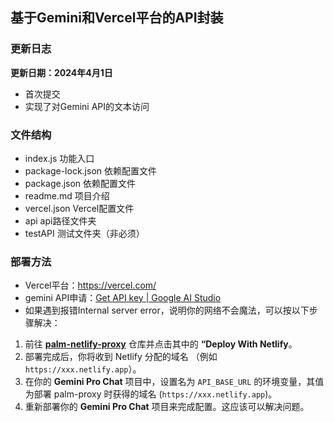 ## 基于Gemini和Vercel平台的API封装



### 更新日志

**更新日期：2024年4月1日**

- 首次提交
- 实现了对Gemini API的文本访问



### **文件结构**

- index.js		功能入口
- package-lock.json	依赖配置文件
- package.json		依赖配置文件
- readme.md		项目介绍
- vercel.json		Vercel配置文件
- api			api路径文件夹
- testAPI		测试文件夹（非必须）




### 部署方法

- Vercel平台：https://vercel.com/
- gemini API申请：[Get API key | Google AI Studio](https://aistudio.google.com/app/apikey)
- 如果遇到报错Internal server error，说明你的网络不会魔法，可以按以下步骤解决：

1. 前往 [**palm-netlify-proxy**](https://github.com/antergone/palm-netlify-proxy) 仓库并点击其中的 **“Deploy With Netlify**。
2. 部署完成后，你将收到 Netlify 分配的域名 （例如 `https://xxx.netlify.app`）。
3. 在你的 **Gemini Pro Chat** 项目中，设置名为 `API_BASE_URL` 的环境变量，其值为部署 palm-proxy 时获得的域名 (`https://xxx.netlify.app`)。
4. 重新部署你的 **Gemini Pro Chat** 项目来完成配置。这应该可以解决问题。
